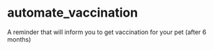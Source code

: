 # automate_vaccination
A reminder that will inform you to get vaccination for your pet (after 6 months)
